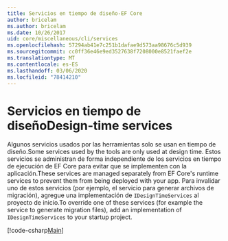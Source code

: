 ```yaml
---
title: Servicios en tiempo de diseño-EF Core
author: bricelam
ms.author: bricelam
ms.date: 10/26/2017
uid: core/miscellaneous/cli/services
ms.openlocfilehash: 57294ab41e7c251b1dafae9d573aa98676c5d939
ms.sourcegitcommit: cc0ff36e46e9ed3527638f7208000e8521faef2e
ms.translationtype: MT
ms.contentlocale: es-ES
ms.lasthandoff: 03/06/2020
ms.locfileid: "78414210"
---
```

# <a name="design-time-services"></a><span data-ttu-id="52ca0-102">Servicios en tiempo de diseño</span><span class="sxs-lookup"><span data-stu-id="52ca0-102">Design-time services</span></span>

<span data-ttu-id="52ca0-103">Algunos servicios usados por las herramientas solo se usan en tiempo de diseño.</span><span class="sxs-lookup"><span data-stu-id="52ca0-103">Some services used by the tools are only used at design time.</span></span> <span data-ttu-id="52ca0-104">Estos servicios se administran de forma independiente de los servicios en tiempo de ejecución de EF Core para evitar que se implementen con la aplicación.</span><span class="sxs-lookup"><span data-stu-id="52ca0-104">These services are managed separately from EF Core's runtime services to prevent them from being deployed with your app.</span></span> <span data-ttu-id="52ca0-105">Para invalidar uno de estos servicios (por ejemplo, el servicio para generar archivos de migración), agregue una implementación de `IDesignTimeServices` al proyecto de inicio.</span><span class="sxs-lookup"><span data-stu-id="52ca0-105">To override one of these services (for example the service to generate migration files), add an implementation of `IDesignTimeServices` to your startup project.</span></span>

[!code-csharp[Main](../../../../samples/core/Miscellaneous/CommandLine/DesignTimeServices.cs)]
